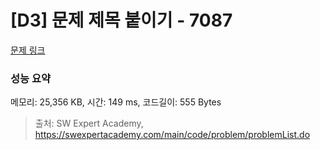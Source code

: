 # [D3] 문제 제목 붙이기 - 7087 

[문제 링크](https://swexpertacademy.com/main/code/problem/problemDetail.do?contestProbId=AWkIdD46A5EDFAXC) 

### 성능 요약

메모리: 25,356 KB, 시간: 149 ms, 코드길이: 555 Bytes



> 출처: SW Expert Academy, https://swexpertacademy.com/main/code/problem/problemList.do